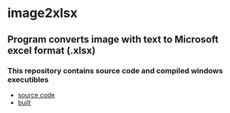 # image2xlsx
## Program converts image with text to Microsoft excel format (.xlsx) 
  
  
### This repository contains source code and compiled windows executibles
  * [source code](https://github.com/techtechnikov/image2text/tree/master/src)
  * [built](https://github.com/techtechnikov/image2text/tree/master/built)


